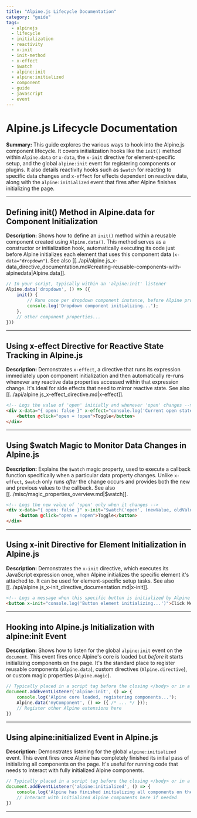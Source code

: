 ```yaml
---
title: "Alpine.js Lifecycle Documentation"
category: "guide"
tags:
  - alpinejs
  - lifecycle
  - initialization
  - reactivity
  - x-init
  - init-method
  - x-effect
  - $watch
  - alpine:init
  - alpine:initialized
  - component
  - guide
  - javascript
  - event
---
```


# Alpine.js Lifecycle Documentation

**Summary:** This guide explores the various ways to hook into the Alpine.js component lifecycle. It covers initialization hooks like the `init()` method within `Alpine.data` or `x-data`, the `x-init` directive for element-specific setup, and the global `alpine:init` event for registering components or plugins. It also details reactivity hooks such as `$watch` for reacting to specific data changes and `x-effect` for effects dependent on reactive data, along with the `alpine:initialized` event that fires after Alpine finishes initializing the page.

---

## Defining init() Method in Alpine.data for Component Initialization

**Description:** Shows how to define an `init()` method within a reusable component created using `Alpine.data()`. This method serves as a constructor or initialization hook, automatically executing its code just before Alpine initializes each element that uses this component data (`x-data="dropdown"`). See also [[../api/alpine.js_x-data_directive_documentation.md#creating-reusable-components-with-alpinedata|Alpine.data]].

```javascript
// In your script, typically within an 'alpine:init' listener
Alpine.data('dropdown', () => ({
    init() {
        // Runs once per dropdown component instance, before Alpine processes its children.
        console.log('Dropdown component initializing...');
    },
    // other component properties...
}))
```

---

## Using x-effect Directive for Reactive State Tracking in Alpine.js

**Description:** Demonstrates `x-effect`, a directive that runs its expression immediately upon component initialization and then automatically re-runs whenever any reactive data properties accessed within that expression change. It's ideal for side effects that need to mirror reactive state. See also [[../api/alpine.js_x-effect_directive.md|x-effect]].

```html
<!-- Logs the value of 'open' initially and whenever 'open' changes -->
<div x-data="{ open: false }" x-effect="console.log('Current open state:', open)">
    <button @click="open = !open">Toggle</button>
</div>
```

---

## Using $watch Magic to Monitor Data Changes in Alpine.js

**Description:** Explains the `$watch` magic property, used to execute a callback function specifically when a particular data property changes. Unlike `x-effect`, `$watch` only runs *after* the change occurs and provides both the new and previous values to the callback. See also [[../misc/magic_properties_overview.md|$watch]].

```html
<!-- Logs the new value of 'open' only when it changes -->
<div x-data="{ open: false }" x-init="$watch('open', (newValue, oldValue) => console.log('Open changed from', oldValue, 'to', newValue))">
     <button @click="open = !open">Toggle</button>
</div>
```

---

## Using x-init Directive for Element Initialization in Alpine.js

**Description:** Demonstrates the `x-init` directive, which executes its JavaScript expression once, when Alpine initializes the specific element it's attached to. It can be used for element-specific setup tasks. See also [[../api/alpine.js_x-init_directive_documentation.md|x-init]].

```html
<!-- Logs a message when this specific button is initialized by Alpine -->
<button x-init="console.log('Button element initializing...')">Click Me</button>
```

---

## Hooking into Alpine.js Initialization with alpine:init Event

**Description:** Shows how to listen for the global `alpine:init` event on the `document`. This event fires once Alpine's core is loaded but *before* it starts initializing components on the page. It's the standard place to register reusable components (`Alpine.data`), custom directives (`Alpine.directive`), or custom magic properties (`Alpine.magic`).

```javascript
// Typically placed in a script tag before the closing </body> or in a bundled JS file
document.addEventListener('alpine:init', () => {
    console.log('Alpine core loaded, registering components...');
    Alpine.data('myComponent', () => ({ /* ... */ }));
    // Register other Alpine extensions here
})
```

---

## Using alpine:initialized Event in Alpine.js

**Description:** Demonstrates listening for the global `alpine:initialized` event. This event fires once Alpine has completely finished its initial pass of initializing all components on the page. It's useful for running code that needs to interact with fully initialized Alpine components.

```javascript
// Typically placed in a script tag before the closing </body> or in a bundled JS file
document.addEventListener('alpine:initialized', () => {
    console.log('Alpine has finished initializing all components on the page.');
    // Interact with initialized Alpine components here if needed
})
```

---